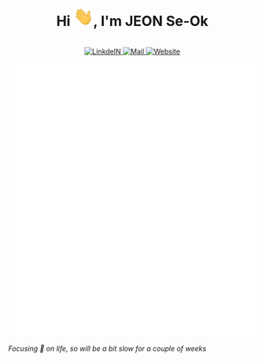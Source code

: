 ﻿<div align="center">
    <div class="brief intro">
        <h1>Hi <img src="https://raw.githubusercontent.com/ABSphreak/ABSphreak/master/gifs/Hi.gif" width="40px" />, I'm JEON Se-Ok</h1>
        <!-- <h3>Interested in Web Programming, Cybersecurity, Startup </h3> </p> -->
    </div>
    <p class="contact me">
        <br/>
        <a href="https://linkedin.com/in/seok-jeon">
            <img alt="LinkdeIN" width="35px" src="https://camo.githubusercontent.com/7b39613d07c1a63a0610369f7381f212c46951b058e5ebaacae5417e6ff85566/68747470733a2f2f63646e2d69636f6e732d706e672e666c617469636f6e2e636f6d2f3531322f313338332f313338333236322e706e67" />
        </a>
        <a href="mailto:seokj.tech@gmail.com">
            <img alt="Mail" width="35px" src="https://camo.githubusercontent.com/b49980d7a3477760fa9c5f39ce1a57583fe286b0762aba5128a9520345f49a4f/68747470733a2f2f696d6167652e666c617469636f6e2e636f6d2f69636f6e732f706e672f3132382f333338382f333338383231322e706e67" />
        </a>
        <a href="https://seokjeon.github.io">
            <img alt="Website" width="35px" src="https://camo.githubusercontent.com/dc8afb49a87facab1140ed73fab1cd8dcb1ae490221191b96f13c289891e154c/68747470733a2f2f696d6167652e666c617469636f6e2e636f6d2f69636f6e732f706e672f3531322f323330312f323330313238312e706e67" />
        </a>
    </p>

</div>

<img src="https://github.com/seokjeon/seokjeon/blob/master/github-metrics.svg" alt="Metrics">

<br/>

_Focusing 🎯 on life, so will be a bit slow for a couple of weeks_
